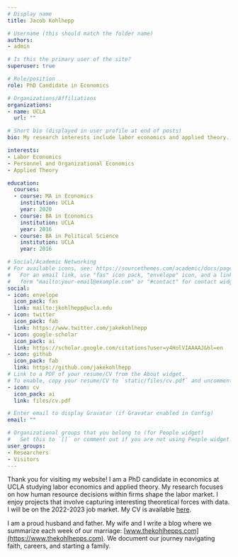 ```yaml
---
# Display name
title: Jacob Kohlhepp

# Username (this should match the folder name)
authors:
- admin

# Is this the primary user of the site?
superuser: true

# Role/position
role: PhD Candidate in Economics

# Organizations/Affiliations
organizations:
- name: UCLA
  url: ""

# Short bio (displayed in user profile at end of posts)
bio: My research interests include labor economics and applied theory.

interests:
- Labor Economics
- Personnel and Organizational Economics
- Applied Theory

education:
  courses:
  - course: MA in Economics
    institution: UCLA
    year: 2020
  - course: BA in Economics
    institution: UCLA
    year: 2016
  - course: BA in Political Science
    institution: UCLA
    year: 2016

# Social/Academic Networking
# For available icons, see: https://sourcethemes.com/academic/docs/page-builder/#icons
#   For an email link, use "fas" icon pack, "envelope" icon, and a link in the
#   form "mailto:your-email@example.com" or "#contact" for contact widget.
social:
- icon: envelope
  icon_pack: fas
  link: mailto:jkohlhepp@ucla.edu
- icon: twitter
  icon_pack: fab
  link: https://www.twitter.com/jakekohlhepp
- icon: google-scholar
  icon_pack: ai
  link: https://scholar.google.com/citations?user=y4HolVIAAAAJ&hl=en
- icon: github
  icon_pack: fab
  link: https://github.com/jakekohlhepp
# Link to a PDF of your resume/CV from the About widget.
# To enable, copy your resume/CV to `static/files/cv.pdf` and uncomment the lines below.
- icon: cv
  icon_pack: ai
  link: files/cv.pdf

# Enter email to display Gravatar (if Gravatar enabled in Config)
email: ""

# Organizational groups that you belong to (for People widget)
#   Set this to `[]` or comment out if you are not using People widget.
user_groups:
- Researchers
- Visitors
---
```


Thank you for visiting my website! I am a PhD candidate in economics at UCLA studying labor economics and applied theory. My research focuses on how human resource decisions within firms shape the labor market. I enjoy projects that involve capturing interesting theoretical forces with data. I will be on the 2022-2023 job market. My CV is available [here](files/cv.pdf).

I am a proud husband and father. My wife and I write a blog where we summarize each week of our marriage: [www.thekohlhepps.com](https://www.thekohlhepps.com). We document our journey navigating faith, careers, and starting a family.
